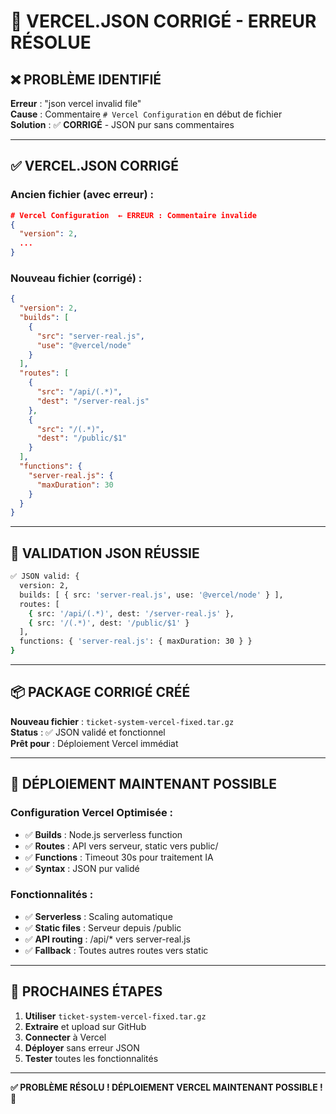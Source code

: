 # 🔧 VERCEL.JSON CORRIGÉ - ERREUR RÉSOLUE

## ❌ **PROBLÈME IDENTIFIÉ**

**Erreur** : "json vercel invalid file"  
**Cause** : Commentaire `# Vercel Configuration` en début de fichier  
**Solution** : ✅ **CORRIGÉ** - JSON pur sans commentaires

---

## ✅ **VERCEL.JSON CORRIGÉ**

### **Ancien fichier (avec erreur)** :
```json
# Vercel Configuration  ← ERREUR : Commentaire invalide
{
  "version": 2,
  ...
}
```

### **Nouveau fichier (corrigé)** :
```json
{
  "version": 2,
  "builds": [
    {
      "src": "server-real.js",
      "use": "@vercel/node"
    }
  ],
  "routes": [
    {
      "src": "/api/(.*)",
      "dest": "/server-real.js"
    },
    {
      "src": "/(.*)",
      "dest": "/public/$1"
    }
  ],
  "functions": {
    "server-real.js": {
      "maxDuration": 30
    }
  }
}
```

---

## 🧪 **VALIDATION JSON RÉUSSIE**

```bash
✅ JSON valid: {
  version: 2,
  builds: [ { src: 'server-real.js', use: '@vercel/node' } ],
  routes: [
    { src: '/api/(.*)', dest: '/server-real.js' },
    { src: '/(.*)', dest: '/public/$1' }
  ],
  functions: { 'server-real.js': { maxDuration: 30 } }
}
```

---

## 📦 **PACKAGE CORRIGÉ CRÉÉ**

**Nouveau fichier** : `ticket-system-vercel-fixed.tar.gz`  
**Status** : ✅ JSON validé et fonctionnel  
**Prêt pour** : Déploiement Vercel immédiat

---

## 🚀 **DÉPLOIEMENT MAINTENANT POSSIBLE**

### **Configuration Vercel Optimisée** :
- ✅ **Builds** : Node.js serverless function
- ✅ **Routes** : API vers serveur, static vers public/
- ✅ **Functions** : Timeout 30s pour traitement IA
- ✅ **Syntax** : JSON pur validé

### **Fonctionnalités** :
- ✅ **Serverless** : Scaling automatique
- ✅ **Static files** : Serveur depuis /public
- ✅ **API routing** : /api/* vers server-real.js
- ✅ **Fallback** : Toutes autres routes vers static

---

## 🎯 **PROCHAINES ÉTAPES**

1. **Utiliser** `ticket-system-vercel-fixed.tar.gz`
2. **Extraire** et upload sur GitHub
3. **Connecter** à Vercel
4. **Déployer** sans erreur JSON
5. **Tester** toutes les fonctionnalités

---

**✅ PROBLÈME RÉSOLU ! DÉPLOIEMENT VERCEL MAINTENANT POSSIBLE ! 🚀**

